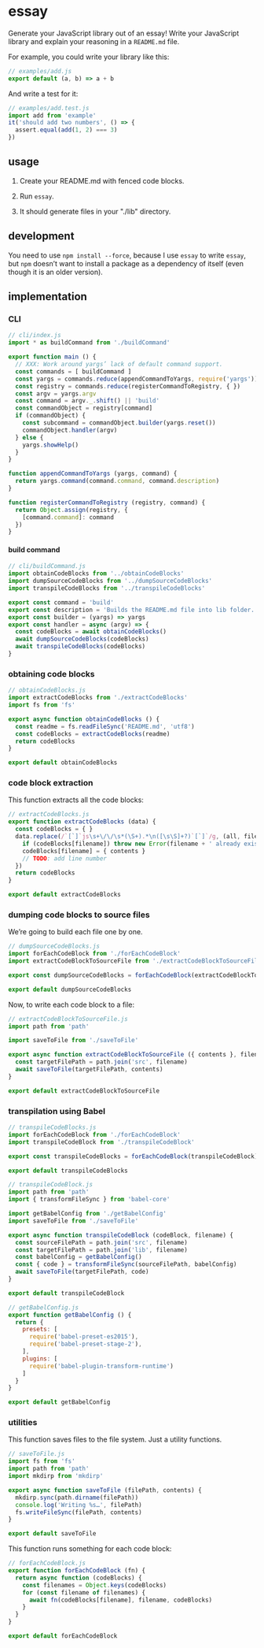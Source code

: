 
# essay

Generate your JavaScript library out of an essay!
Write your JavaScript library and explain your reasoning in a `README.md` file.

For example, you could write your library like this:

```js
// examples/add.js
export default (a, b) => a + b
```

And write a test for it:

```js
// examples/add.test.js
import add from 'example'
it('should add two numbers', () => {
  assert.equal(add(1, 2) === 3)
})
```


## usage

1. Create your README.md with fenced code blocks.

2. Run `essay`.

3. It should generate files in your "./lib" directory.



## development

You need to use `npm install --force`, because I use `essay` to write `essay`,
but `npm` doesn’t want to install a package as a dependency of itself
(even though it is an older version).



## implementation

### CLI

```js
// cli/index.js
import * as buildCommand from './buildCommand'

export function main () {
  // XXX: Work around yargs’ lack of default command support.
  const commands = [ buildCommand ]
  const yargs = commands.reduce(appendCommandToYargs, require('yargs')).help()
  const registry = commands.reduce(registerCommandToRegistry, { })
  const argv = yargs.argv
  const command = argv._.shift() || 'build'
  const commandObject = registry[command]
  if (commandObject) {
    const subcommand = commandObject.builder(yargs.reset())
    commandObject.handler(argv)
  } else {
    yargs.showHelp()
  }
}

function appendCommandToYargs (yargs, command) {
  return yargs.command(command.command, command.description)
}

function registerCommandToRegistry (registry, command) {
  return Object.assign(registry, {
    [command.command]: command
  })
}
```


#### build command

```js
// cli/buildCommand.js
import obtainCodeBlocks from '../obtainCodeBlocks'
import dumpSourceCodeBlocks from '../dumpSourceCodeBlocks'
import transpileCodeBlocks from '../transpileCodeBlocks'

export const command = 'build'
export const description = 'Builds the README.md file into lib folder.'
export const builder = (yargs) => yargs
export const handler = async (argv) => {
  const codeBlocks = await obtainCodeBlocks()
  await dumpSourceCodeBlocks(codeBlocks)
  await transpileCodeBlocks(codeBlocks)
}
```


### obtaining code blocks

```js
// obtainCodeBlocks.js
import extractCodeBlocks from './extractCodeBlocks'
import fs from 'fs'

export async function obtainCodeBlocks () {
  const readme = fs.readFileSync('README.md', 'utf8')
  const codeBlocks = extractCodeBlocks(readme)
  return codeBlocks
}

export default obtainCodeBlocks
```


### code block extraction

This function extracts all the code blocks:

```js
// extractCodeBlocks.js
export function extractCodeBlocks (data) {
  const codeBlocks = { }
  data.replace(/`[`]`js\s+\/\/\s*(\S+).*\n([\s\S]+?)`[`]`/g, (all, filename, contents) => {
    if (codeBlocks[filename]) throw new Error(filename + ' already exists!')
    codeBlocks[filename] = { contents }
    // TODO: add line number
  })
  return codeBlocks
}

export default extractCodeBlocks
```


### dumping code blocks to source files

We’re going to build each file one by one.

```js
// dumpSourceCodeBlocks.js
import forEachCodeBlock from './forEachCodeBlock'
import extractCodeBlockToSourceFile from './extractCodeBlockToSourceFile'

export const dumpSourceCodeBlocks = forEachCodeBlock(extractCodeBlockToSourceFile)

export default dumpSourceCodeBlocks
```

Now, to write each code block to a file:

```js
// extractCodeBlockToSourceFile.js
import path from 'path'

import saveToFile from './saveToFile'

export async function extractCodeBlockToSourceFile ({ contents }, filename) {
  const targetFilePath = path.join('src', filename)
  await saveToFile(targetFilePath, contents)
}

export default extractCodeBlockToSourceFile
```

### transpilation using Babel

```js
// transpileCodeBlocks.js
import forEachCodeBlock from './forEachCodeBlock'
import transpileCodeBlock from './transpileCodeBlock'

export const transpileCodeBlocks = forEachCodeBlock(transpileCodeBlock)

export default transpileCodeBlocks
```

```js
// transpileCodeBlock.js
import path from 'path'
import { transformFileSync } from 'babel-core'

import getBabelConfig from './getBabelConfig'
import saveToFile from './saveToFile'

export async function transpileCodeBlock (codeBlock, filename) {
  const sourceFilePath = path.join('src', filename)
  const targetFilePath = path.join('lib', filename)
  const babelConfig = getBabelConfig()
  const { code } = transformFileSync(sourceFilePath, babelConfig)
  await saveToFile(targetFilePath, code)
}

export default transpileCodeBlock
```

```js
// getBabelConfig.js
export function getBabelConfig () {
  return {
    presets: [
      require('babel-preset-es2015'),
      require('babel-preset-stage-2'),
    ],
    plugins: [
      require('babel-plugin-transform-runtime')
    ]
  }
}

export default getBabelConfig
```


### utilities

This function saves files to the file system. Just a utility functions.

```js
// saveToFile.js
import fs from 'fs'
import path from 'path'
import mkdirp from 'mkdirp'

export async function saveToFile (filePath, contents) {
  mkdirp.sync(path.dirname(filePath))
  console.log('Writing %s…', filePath)
  fs.writeFileSync(filePath, contents)
}

export default saveToFile
```

This function runs something for each code block:

```js
// forEachCodeBlock.js
export function forEachCodeBlock (fn) {
  return async function (codeBlocks) {
    const filenames = Object.keys(codeBlocks)
    for (const filename of filenames) {
      await fn(codeBlocks[filename], filename, codeBlocks)
    }
  }
}

export default forEachCodeBlock
```
